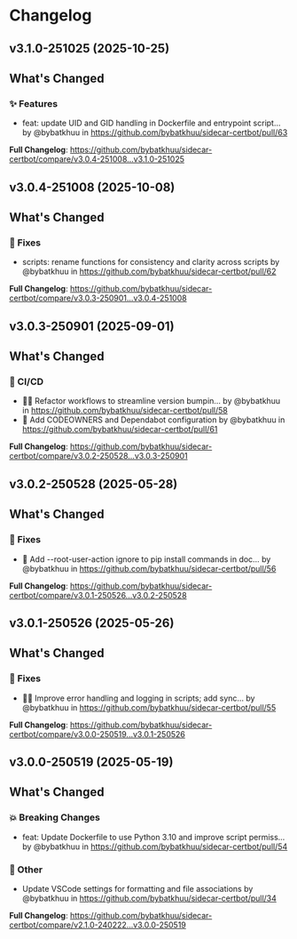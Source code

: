 # Changelog

## v3.1.0-251025 (2025-10-25)

<!-- Release notes generated using configuration in .github/release.yml at v3.1.0-251025 -->

## What's Changed
### ✨ Features
* feat: update UID and GID handling in Dockerfile and entrypoint script… by @bybatkhuu in https://github.com/bybatkhuu/sidecar-certbot/pull/63


**Full Changelog**: https://github.com/bybatkhuu/sidecar-certbot/compare/v3.0.4-251008...v3.1.0-251025

## v3.0.4-251008 (2025-10-08)

<!-- Release notes generated using configuration in .github/release.yml at v3.0.4-251008 -->

## What's Changed
### 🐛 Fixes
* scripts: rename functions for consistency and clarity across scripts by @bybatkhuu in https://github.com/bybatkhuu/sidecar-certbot/pull/62


**Full Changelog**: https://github.com/bybatkhuu/sidecar-certbot/compare/v3.0.3-250901...v3.0.4-251008

## v3.0.3-250901 (2025-09-01)

<!-- Release notes generated using configuration in .github/release.yml at v3.0.3-250901 -->

## What's Changed
### 👷 CI/CD
* :hammer::green_heart: Refactor workflows to streamline version bumpin… by @bybatkhuu in https://github.com/bybatkhuu/sidecar-certbot/pull/58
* :hammer: Add CODEOWNERS and Dependabot configuration by @bybatkhuu in https://github.com/bybatkhuu/sidecar-certbot/pull/61


**Full Changelog**: https://github.com/bybatkhuu/sidecar-certbot/compare/v3.0.2-250528...v3.0.3-250901

## v3.0.2-250528 (2025-05-28)

<!-- Release notes generated using configuration in .github/release.yml at v3.0.2-250528 -->

## What's Changed
### 🐛 Fixes
* :hammer: Add --root-user-action ignore to pip install commands in doc… by @bybatkhuu in https://github.com/bybatkhuu/sidecar-certbot/pull/56


**Full Changelog**: https://github.com/bybatkhuu/sidecar-certbot/compare/v3.0.1-250526...v3.0.2-250528

## v3.0.1-250526 (2025-05-26)

<!-- Release notes generated using configuration in .github/release.yml at v3.0.1-250526 -->

## What's Changed
### 🐛 Fixes
* :bug::hammer: Improve error handling and logging in scripts; add sync… by @bybatkhuu in https://github.com/bybatkhuu/sidecar-certbot/pull/55


**Full Changelog**: https://github.com/bybatkhuu/sidecar-certbot/compare/v3.0.0-250519...v3.0.1-250526

## v3.0.0-250519 (2025-05-19)

<!-- Release notes generated using configuration in .github/release.yml at v3.0.0-250519 -->

## What's Changed
### 💥 Breaking Changes
* feat: Update Dockerfile to use Python 3.10 and improve script permiss… by @bybatkhuu in https://github.com/bybatkhuu/sidecar-certbot/pull/54
### 💬 Other
* Update VSCode settings for formatting and file associations by @bybatkhuu in https://github.com/bybatkhuu/sidecar-certbot/pull/34


**Full Changelog**: https://github.com/bybatkhuu/sidecar-certbot/compare/v2.1.0-240222...v3.0.0-250519
